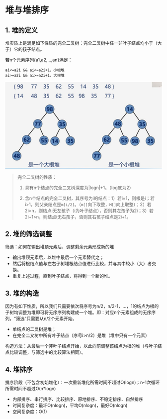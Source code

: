 ﻿# 堆与堆排序

## 1. 堆的定义 ##

堆实质上是满足如下性质的完全二叉树：完全二叉树中任一非叶子结点均小于（大于）它的孩子结点。

若n个元素序列{a1,a2,...,an}满足：

```
ai<=a2i && ai<=a2i+1，小根堆
ai>=a2i && ai>=a2i+1，大根堆
```

![](https://raw.githubusercontent.com/yixy4app/images/picgo/202209122027082.jpg)

> 完全二叉树的性质：
> 
> 1. 具有n个结点的完全二叉树深度为|logn|+1。（log底为2）
> 
> 2. 含n个结点的完全二叉树，其序号为i的结点：1）若i=1，则根是i；若i>1，则父亲结点是`m[i/2]`。（`m[]`向下取整，`M[]`向上取整）；2）若2i>n，则结点i无左孩子（i为叶子结点），否则其左孩子为2i；3）若2i+1>n，则结点i无右孩子，否则其右孩子结点是2i+1。

## 2. 堆的筛选调整 ##

筛选：如何在输出堆顶元素后，调整剩余元素形成新的堆

* 输出堆顶元素后，以堆中最后一个元素替代之；
* 然后将根结点值与左右子树堆根结点值进行比较，并与其中较小（大）者交换。
* 重复上述过程，直到叶子结点，将得到一个新的堆。

## 3. 堆的构造 ##

因为有如下性质，所以我们只需要依次将序号为n/2，n/2-1，...，1的结点为根的子树均调整为堆即可将无序序列构建成一个堆。即：对应n个元素组成的无序序列，“筛选”只需要从n/2个元素开始。

* 单结点的二叉树是堆；
* 在完全二叉树中所有叶子结点（序号i>n/2）是堆（堆中只有一个元素）

构造方法：从最后一个非叶子结点开始，以此向前调整该结点为根的堆（与叶子结点比较调整，与筛选中的比较算法相同）。

## 4. 堆排序 ##

排序阶段（不包含初始堆化）：一次重新堆化所需时间不超过O(logn)；n-1次循环所需时间不超过O(n*logn)

* 内部排序、串行排序、比较排序、原地排序、不稳定排序、自然排序
* 时间复杂度：最坏O(nlogn)，平均O(nlogn)，最好O(nlogn)
* 空间复杂度：O(1)
